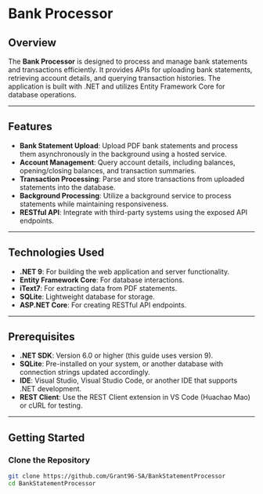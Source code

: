 # Bank Processor

## Overview

The **Bank Processor** is designed to process and manage bank statements and transactions efficiently. It provides APIs for uploading bank statements, retrieving account details, and querying transaction histories. The application is built with .NET and utilizes Entity Framework Core for database operations.

---

## Features

- **Bank Statement Upload**: Upload PDF bank statements and process them asynchronously in the background using a hosted service.
- **Account Management**: Query account details, including balances, opening/closing balances, and transaction summaries.
- **Transaction Processing**: Parse and store transactions from uploaded statements into the database.
- **Background Processing**: Utilize a background service to process statements while maintaining responsiveness.
- **RESTful API**: Integrate with third-party systems using the exposed API endpoints.

---

## Technologies Used

- **.NET 9**: For building the web application and server functionality.
- **Entity Framework Core**: For database interactions.
- **iText7**: For extracting data from PDF statements.
- **SQLite**: Lightweight database for storage.
- **ASP.NET Core**: For creating RESTful API endpoints.

---

## Prerequisites

- **.NET SDK**: Version 6.0 or higher (this guide uses version 9).
- **SQLite**: Pre-installed on your system, or another database with connection strings updated accordingly.
- **IDE**: Visual Studio, Visual Studio Code, or another IDE that supports .NET development.
- **REST Client**: Use the REST Client extension in VS Code (Huachao Mao) or cURL for testing.

---

## Getting Started

### Clone the Repository

```bash
git clone https://github.com/Grant96-SA/BankStatementProcessor
cd BankStatementProcessor
